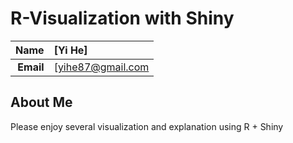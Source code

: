 R-Visualization with Shiny
==============================

| **Name**  | [Yi He] |
|----------:|:------------|
| **Email** | [yihe87@gmail.com |

## About Me ##

Please enjoy several visualization and explanation using R + Shiny
